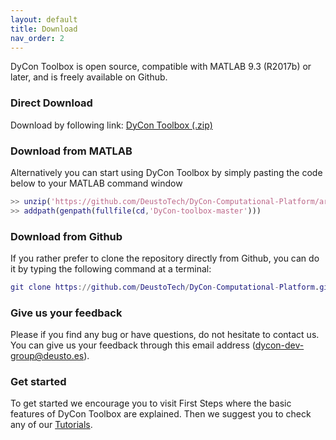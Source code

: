 ```yaml
---
layout: default
title: Download
nav_order: 2
---
```


DyCon Toolbox is open source, compatible with MATLAB 9.3 (R2017b) or later, and is freely available on Github.

### **Direct Download**
Download by following link: [DyCon Toolbox (.zip)](https://github.com/DeustoTech/DyCon-Computational-Platform/archive/master.zip)

### **Download from MATLAB**
Alternatively you can start using DyCon Toolbox by simply pasting the code below to your MATLAB command window



```matlab
>> unzip('https://github.com/DeustoTech/DyCon-Computational-Platform/archive/master.zip')
>> addpath(genpath(fullfile(cd,'DyCon-toolbox-master')))
```

### **Download from Github**
If you rather prefer to clone the repository directly from Github, you can do it by typing the following command at a terminal:


```matlab
git clone https://github.com/DeustoTech/DyCon-Computational-Platform.git
```


### **Give us your feedback**
Please if you find any bug or have questions, do not hesitate to contact us. You can give us your feedback through this email address ([dycon-dev-group@deusto.es](mailto:dycon-dev-group@deusto.es)).

### **Get started**
To get started we encourage you to visit First Steps where the basic features of DyCon Toolbox are explained. Then we suggest you to check any of our [Tutorials](/posts/05-Examples/06-Examples/).